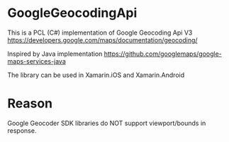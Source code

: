 # GoogleGeocodingApi
This is a PCL (C#) implementation of Google Geocoding Api V3 https://developers.google.com/maps/documentation/geocoding/

Inspired by Java implementation https://github.com/googlemaps/google-maps-services-java

The library can be used in Xamarin.iOS and Xamarin.Android

# Reason
Google Geocoder SDK libraries do NOT support viewport/bounds in response.
